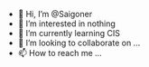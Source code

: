 - 👋 Hi, I’m @Saigoner
- 👀 I’m interested in nothing
- 🌱 I’m currently learning CIS
- 💞️ I’m looking to collaborate on ...
- 📫 How to reach me ...

<!---
Saigoner/Saigoner is a ✨ special ✨ repository because its `README.md` (this file) appears on your GitHub profile.
You can click the Preview link to take a look at your changes.
--->
